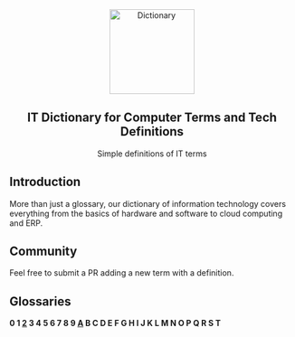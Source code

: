 <div align="center">
  <img src="https://wiki.js.org/img/nolan-literature.2917af16.svg" width="150" alt="Dictionary">
  <!-- Image From Wiki.js -->
  <h2>IT Dictionary for Computer Terms and Tech Definitions </h2>
  <p align="center">Simple definitions of IT terms</p>
</div>

## Introduction  
More than just a glossary, our dictionary of information technology covers everything from the basics of hardware and software to cloud computing and ERP.   

## Community
Feel free to submit a PR adding a new term with a definition.

## Glossaries
**0 1 [2](2/README.md) 3 4 5 6 7 8 9 [A](A/README.md) B C D E F G H I J K L M N O P Q R S T**
